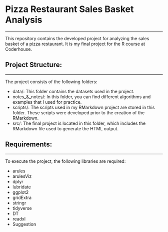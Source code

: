 # Pizza Restaurant Sales Basket Analysis
-------------
This repository contains the developed project for analyzing the sales basket of a pizza restaurant. It is my final project for the R course at Coderhouse.

## Project Structure:
------------------
The project consists of the following folders:

* data/: This folder contains the datasets used in the project.
* notes_&_notes/: In this folder, you can find different algorithms and examples that I used for practice.
* scripts/: The scripts used in my RMarkdown project are stored in this folder. These scripts were developed prior to the creation of the RMarkdown.
* src/: The final project is located in this folder, which includes the RMarkdown file used to generate the HTML output.
## Requirements:
---------
To execute the project, the following libraries are required:
* arules
* arulesViz
* dplyr
* lubridate
* ggplot2
* gridExtra
* stringr
* tidyverse
* DT
* readxl
* Suggestion
